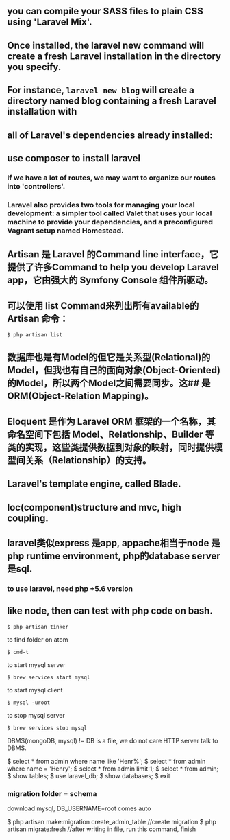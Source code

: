 ## you can compile your SASS files to plain CSS using 'Laravel Mix'.

## Once installed, the laravel new command will create a fresh Laravel installation in the directory you specify.
## For instance,  `laravel new blog` will create a directory named blog containing a fresh Laravel installation with
## all of Laravel's dependencies already installed:

## use composer to install laravel
### If we have a lot of routes, we may want to organize our routes into 'controllers'.

<!-- ## Composer also offers a feature called create-project for creating new projects with a particular skeleton.
```
$ composer create-project laravel/laravel projectName --prefer-dist.
``` -->
### Laravel also provides two tools for managing your local development: a simpler tool called Valet that uses your local machine to provide your dependencies,  and a preconfigured Vagrant setup named Homestead.


## Artisan 是 Laravel 的Command line interface，它提供了许多Command to help you develop Laravel app，它由强大的 Symfony Console 组件所驱动。

## 可以使用 list Command来列出所有available的 Artisan 命令：
```
$ php artisan list
```

## 数据库也是有Model的但它是关系型(Relational)的Model，但我也有自己的面向对象(Object-Oriented)的Model，所以两个Model之间需要同步。这## 是ORM(Object-Relation Mapping)。
## Eloquent 是作为 Laravel ORM 框架的一个名称，其命名空间下包括 Model、Relationship、Builder 等类的实现，这些类提供数据到对象的映射，同时提供模型间关系（Relationship）的支持。

## Laravel's template engine, called Blade.

## Ioc(component)structure and mvc, high coupling.

## laravel类似express 是app, appache相当于node 是php runtime environment, php的database server 是sql.

### <?php echo $name; ?>  <?=  $name; ?>
### to use laravel, need php +5.6 version

## like node, then can test with php code on bash.
```
$ php artisan tinker
```

to find folder on atom
```
$ cmd-t
```


to start mysql server
```
$ brew services start mysql
```


to start mysql client
```
$ mysql -uroot

```
to stop mysql server
```
$ brew services stop mysql
```

DBMS(mongoDB, mysql) != DB is a file, we do not care
HTTP server talk to DBMS.

$ select * from admin where name like  'Henr%';
$ select * from admin where name = 'Henry';
$ select * from admin limit 1;
$ select * from admin;
$ show tables;
$ use laravel_db;
$ show databases;
$ exit

### migration folder = schema
download mysql, DB_USERNAME=root comes auto

$ php artisan make:migration create_admin_table //create migration
$ php artisan migrate:fresh  //after writing in file, run this command, finish